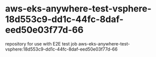 # aws-eks-anywhere-test-vsphere-18d553c9-dd1c-44fc-8daf-eed50e03f77d-66
repository for use with E2E test job aws-eks-anywhere-test-vsphere:18d553c9-dd1c-44fc-8daf-eed50e03f77d-66

